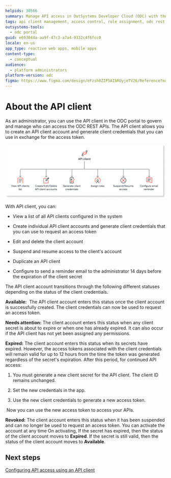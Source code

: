 ```yaml
---
helpids: 30566
summary: Manage API access in OutSystems Developer Cloud (ODC) with the API client, enabling client account creation and role assignments.
tags: api client management, access control, role assignment, odc rest apis, client credentials
outsystems-tools:
  - odc portal
guid: e693044a-aa9f-47c3-a7a4-9332c4f6fcc0
locale: en-us
app_type: reactive web apps, mobile apps
content-type:
  - conceptual
audience:
  - platform administrators
platform-version: odc
figma: https://www.figma.com/design/eFzsh8ZIP5AIbRUyjeTV26/Reference?node-id=3495-24&t=Ee0vNUQza7lfj7Sy-1
---
```


# About the API client

As an administrator, you can use the API client in the ODC portal to govern and manage who can access the ODC REST APIs. The API client allows you to create an API client account and generate client credentials that you can use in exchange for the access token.

![Diagram showing functionalities of the API client including viewing API clients list, creating/editing/deleting API client accounts, generating client credentials, assigning roles, suspending/resuming access, and configuring email reminders.](images/about-api-client-diag.png "API Client Functionalities Diagram")

With API client, you can:

* View a list of all API clients configured in the system

* Create individual API client accounts and generate client credentials that you can use to request an access token

* Edit and delete the client account

* Suspend and resume access to the client's account

* Duplicate an API client

* Configure to send a reminder email to the administrator 14 days before the expiration of the client secret

The API client account transitions through the following different statuses depending on the status of the client credentials.

**Available:**  The API client account enters this status once the client account is successfully created. The client credentials can now be used to request an access token.

**Needs attention:** The client account enters this status when any client secret is about to expire or when one has already expired. It can also occur if the API client has not yet been assigned any permissions.  

**Expired:** The client account enters this status when its secrets have expired. However, the access tokens associated with the client credentials will remain valid for up to 12 hours from the time the token was generated regardless of the secret's expiration. After this period, for continued API access:

1. You must generate a new client secret for the API client. The client ID remains unchanged.

1. Set the new credentials in the app.

1. Use the new client credentials to generate a new access token.

 Now you can use the new access token to access your APIs.

**Revoked:** The client account enters this status when it has been suspended and can no longer be used to request an access token. You can activate the account at any time On activating, If the secret has expired, then the status of the client account moves to **Expired**. If the secret is still valid, then the status of the client account moves to **Available**.

## Next steps

[Configuring API access using an API client](create-api-client.md)
